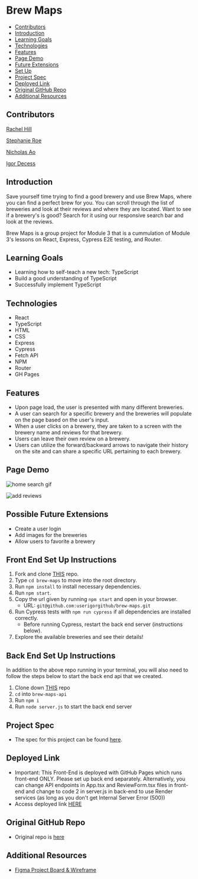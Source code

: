 # Brew Maps

- [Contributors](#contributors)
- [Introduction](#introduction)
- [Learning Goals](#learning-goals)
- [Technologies](#technologies)
- [Features](#features)
- [Page Demo](#page-demo)
- [Future Extensions](#possible-future-extensions)
- [Set Up](#set-up)
- [Project Spec](#project-spec)
- [Deployed Link](#deployed-link)
- [Original GitHub Repo](#github-repo)
- [Additional Resources](#additional-resources)

## Contributors

[Rachel Hill](https://github.com/rachellhill)

[Stephanie Roe](https://github.com/stephanie-roe)

[Nicholas Ao](https://github.com/aominhlong)

[Igor Decess](https://github.com/userigorgithub)


## Introduction

Save yourself time trying to find a good brewery and use Brew Maps, where you can find a perfect brew for you. You can scroll through the list of breweries and look at their reviews and where they are located. Want to see if a brewery's is good? Search for it using our responsive search bar and look at the reviews. 

Brew Maps is a group project for Module 3 that is a cummulation of Module 3's lessons on React, Express, Cypress E2E testing, and Router. 


## Learning Goals

- Learning how to self-teach a new tech: TypeScript 
- Build a good understanding of TypeScript
- Successfully implement TypeScript 


## Technologies
  - React
  - TypeScript
  - HTML
  - CSS
  - Express
  - Cypress
  - Fetch API
  - NPM
  - Router
  - GH Pages


## Features

- Upon page load, the user is presented with many different breweries.
- A user can search for a specific brewery and the breweries will populate on the page based on the user's input.
- When a user clicks on a brewery, they are taken to a screen with the brewery name and reviews for that brewery.
- Users can leave their own review on a brewery.
- Users can utilize the forward/backward arrows to navigate their history on the site and can share a specific URL pertaining to each brewery.


## Page Demo

![home search gif](./src/Styles/assets/home-search.gif)

![add reviews](./src/Styles/assets/add-reviews.gif)

## Possible Future Extensions

- Create a user login
- Add images for the breweries
- Allow users to favorite a brewery


## Front End Set Up Instructions

1. Fork and clone [THIS](https://github.com/userigorgithub/brew-maps) repo.
3. Type `cd brew-maps` to move into the root directory.
4. Run `npm install` to install necessary dependencies.
5. Run `npm start`.
6. Copy the url given by running `npm start` and open in your browser.
    - URL: `git@github.com:userigorgithub/brew-maps.git`
7. Run Cypress tests with `npm run cypress` if all dependencies are installed correctly.
    - Before running Cypress, restart the back end server (instructions below). 
8. Explore the available breweries and see their details!

## Back End Set Up Instructions

In addition to the above repo running in your terminal, you will also need to follow the steps below to start the back end api that we created.
1. Clone down [THIS](https://github.com/userigorgithub/brew-maps-api) repo
2. `cd` into `brew-maps-api`
3. Run `npm i`
4. Run `node server.js` to start the back end server

## Project Spec

- The spec for this project can be found [here](https://frontend.turing.edu/projects/module-3/stretch.html).

## Deployed Link

- Important: This Front-End is deployed with GitHub Pages which runs front-end ONLY. Please set up back end separately. Alternatively, you can change API endpoints in App.tsx and ReviewForm.tsx files in front-end and change to code 2 in server.js in back-end to use Render services (as long as you don't get Internal Server Error (500))
- Access deployed link [HERE](https://userigorgithub.github.io/brew-maps/)

## Original GitHub Repo

- Original repo is [here](https://github.com/stephanie-roe/brew-maps)

## Additional Resources

- [Figma Project Board & Wireframe](https://www.figma.com/files/project/57626021/Brew-Maps-Team-Project?fuid=1093972038475391888)
